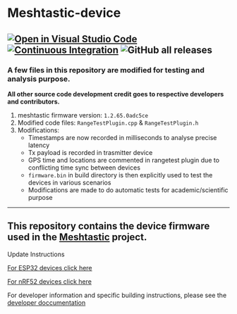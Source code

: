 # Meshtastic-device
[![Open in Visual Studio Code](https://open.vscode.dev/badges/open-in-vscode.svg)](https://open.vscode.dev/meshtastic/Meshtastic-device)
[![Continuous Integration](https://github.com/meshtastic/Meshtastic-device/actions/workflows/main.yml/badge.svg)](https://github.com/meshtastic/Meshtastic-device/actions/workflows/main.yml)
![GitHub all releases](https://img.shields.io/github/downloads/meshtastic/meshtastic-device/total)
---
### A few files in this repository are modified for testing and analysis purpose.

**All other source code development credit goes to respective developers and contributors.**
1. meshtastic firmware version: `1.2.65.0adc5ce`
2. Modified code files: `RangeTestPlugin.cpp` & `RangeTestPlugin.h`
3. Modifications:
    - Timestamps are now recorded in milliseconds to analyse precise latency
    - Tx payload is recorded in trasmitter device 
    - GPS time and locations are commented in rangetest plugin due to conflicting time sync between devices
    - `firmware.bin` in build directory is then explicitly used to test the devices in various scenarios
    - Modifications are made to do automatic tests for academic/scientific purpose
---

## This repository contains the device firmware used in the [Meshtastic](https://meshtastic.org) project.

Update Instructions

[For ESP32 devices click here](https://meshtastic.org/docs/getting-started/flashing-esp32)

[For nRF52 devices click here](https://meshtastic.org/docs/getting-started/flashing-nrf52)

For developer information and specific building instructions, please see the [developer doccumentation](https://meshtastic.org/docs/developers)
